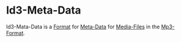 # Id3-Meta-Data

Id3-Mata-Data is a [Format](60019.md) for [Meta-Data](60118.md) for [Media-Files](30000000.md) in the [Mp3-Format](404.md).